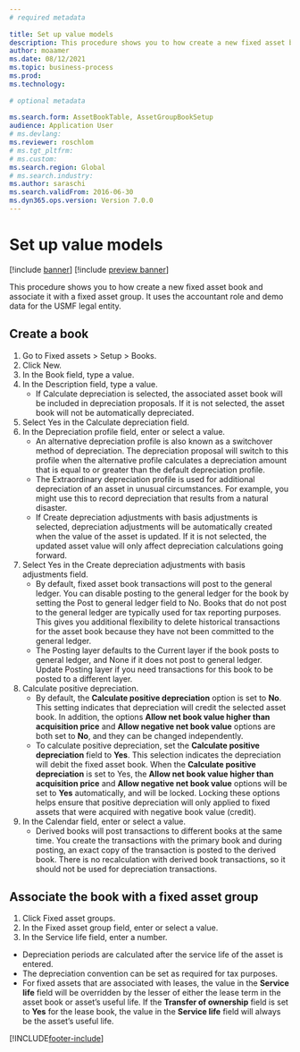 ```yaml
--- 
# required metadata 
 
title: Set up value models
description: This procedure shows you to how create a new fixed asset book and associate it with a fixed asset group. 
author: moaamer
ms.date: 08/12/2021
ms.topic: business-process 
ms.prod:  
ms.technology:  
 
# optional metadata 
 
ms.search.form: AssetBookTable, AssetGroupBookSetup   
audience: Application User 
# ms.devlang:  
ms.reviewer: roschlom
# ms.tgt_pltfrm:  
# ms.custom:  
ms.search.region: Global
# ms.search.industry: 
ms.author: saraschi
ms.search.validFrom: 2016-06-30 
ms.dyn365.ops.version: Version 7.0.0 
---
```


# Set up value models

[!include [banner](../../includes/banner.md)]
[!include [preview banner](../../includes/preview-banner.md)]


This procedure shows you to how create a new fixed asset book and associate it with a fixed asset group. It uses the accountant role and demo data for the USMF legal entity.

## Create a book
1. Go to Fixed assets > Setup > Books.
2. Click New.
3. In the Book field, type a value.
4. In the Description field, type a value.
    * If Calculate depreciation is selected, the associated asset book will be included in depreciation proposals. If it is not selected, the asset book will not be automatically depreciated.  
5. Select Yes in the Calculate depreciation field.
6. In the Depreciation profile field, enter or select a value.
    * An alternative depreciation profile is also known as a switchover method of depreciation. The depreciation proposal will switch to this profile when the alternative profile calculates a depreciation amount that is equal to or greater than the default depreciation profile.  
    * The Extraordinary depreciation profile is used for additional depreciation of an asset in unusual circumstances. For example, you might use this to record depreciation that results from a natural disaster.  
    * If Create depreciation adjustments with basis adjustments is selected, depreciation adjustments will be automatically created when the value of the asset is updated. If it is not selected, the updated asset value will only affect depreciation calculations going forward.  
7. Select Yes in the Create depreciation adjustments with basis adjustments field.
    * By default, fixed asset book transactions will post to the general ledger. You can disable posting to the general ledger for the book by setting the Post to general ledger field to No. Books that do not post to the general ledger are typically used for tax reporting purposes. This gives you additional flexibility to delete historical transactions for the asset book because they have not been committed to the general ledger.  
    * The Posting layer defaults to the Current layer if the book posts to general ledger, and None if it does not post to general ledger. Update Posting layer if you need transactions for this book to be posted to a different layer.  
8. Calculate positive depreciation.
   * By default, the **Calculate positive depreciation** option is set to **No**. This setting indicates that depreciation will credit the selected asset book. In addition, the options **Allow net book value higher than acquisition price** and **Allow negative net book value** options are both set to **No**, and they can be changed independently. 
   * To calculate positive depreciation, set the **Calculate positive depreciation** field to **Yes**. This selection indicates the depreciation will debit the fixed asset book. When the **Calculate positive depreciation** is set to Yes, the **Allow net book value higher than acquisition price** and **Allow negative net book value** options will be set to **Yes** automatically, and will be locked. Locking these options helps ensure that positive depreciation will only applied to fixed assets that were acquired with negative book value (credit). 
10. In the Calendar field, enter or select a value.
    * Derived books will post transactions to different books at the same time. You create the transactions with the primary book and during posting, an exact copy of the transaction is posted to the derived book. There is no recalculation with derived book transactions, so it should not be used for depreciation transactions.  

## Associate the book with a fixed asset group
1. Click Fixed asset groups.
2. In the Fixed asset group field, enter or select a value.
3. In the Service life field, enter a number.

  - Depreciation periods are calculated after the service life of the asset is entered.  
  - The depreciation convention can be set as required for tax purposes.
  - For fixed assets that are associated with leases, the value in the **Service life** field will be overridden by the lesser of either the lease term in the asset book or asset’s useful life. If the **Transfer of ownership** field is set to **Yes** for the lease book, the value in the **Service life** field will always be the asset’s useful life.


[!INCLUDE[footer-include](../../../includes/footer-banner.md)]
